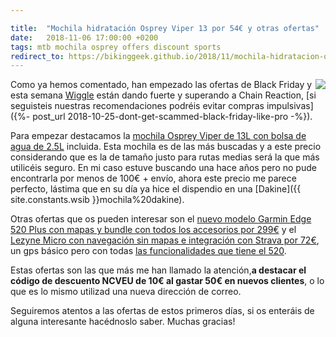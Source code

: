 ```yaml
---

title:  "Mochila hidratación Osprey Viper 13 por 54€ y otras ofertas"
date:   2018-11-06 17:00:00 +0200
tags: mtb mochila osprey offers discount sports
redirect_to: https://bikinggeek.github.io/2018/11/mochila-hidratacion-osprey-viper-13-por-54-euros.html
---
```


<a href='https://www.awin1.com/cread.php?awinmid=1857&awinaffid=364849&clickref=&p=http%3A%2F%2Fwww.wiggle.es%2Fmochila-de-hidratacion-osprey-viper-13%2F'><img style="float: right;" src="https://1.bp.blogspot.com/-PByhW7gdPLg/W-FztOdGdcI/AAAAAAAABF0/cwQkc71yZYMePt2iTaDNJfqrSaMPGElEgCLcBGAs/s200/Osprey%2BViper%2B13%2Boffer.jpg"></a>

Como ya hemos comentado, han empezado las ofertas de Black Friday y esta semana [Wiggle](https://www.awin1.com/cread.php?awinmid=1857&awinaffid=364849&clickref=&p=http%3A%2F%2Fwww.wiggle.es%2Fblack-friday%2F) están dando fuerte y superando a Chain Reaction, [si seguisteis nuestras recomendaciones podréis evitar compras impulsivas]({%- post_url 2018-10-25-dont-get-scammed-black-friday-like-pro -%}).

Para empezar destacamos la [mochila Osprey Viper de 13L con bolsa de agua de 2.5L](https://www.awin1.com/cread.php?awinmid=1857&awinaffid=364849&clickref=&p=http%3A%2F%2Fwww.wiggle.es%2Fmochila-de-hidratacion-osprey-viper-13%2F) incluida. Esta mochila es de las más buscadas y a este precio considerando que es la de tamaño justo para rutas medias será la que más utilicéis seguro. En mi caso estuve buscando una hace años pero no pude encontrarla por menos de 100€ + envío, ahora este precio me parece perfecto, lástima que en su día ya hice el dispendio en una [Dakine]({{ site.constants.wsib }}mochila%20dakine).

Otras ofertas que os pueden interesar son el [nuevo modelo Garmin Edge 520 Plus con mapas y bundle con todos los accesorios por 299€](https://www.awin1.com/cread.php?awinmid=1857&awinaffid=364849&clickref=&p=http%3A%2F%2Fwww.wiggle.es%2Fgarmin-edge-520-plus-performance-bundle%2F) y el [Lezyne Micro con navegación sin mapas e integración con Strava por 72€](https://www.awin1.com/cread.php?awinmid=1857&awinaffid=364849&clickref=&p=http%3A%2F%2Fwww.wiggle.es%2Fciclocomputador-gps-lezyne-micro-con-mapas%2F), un gps básico pero con todas [las funcionalidades que tiene el 520](/garmin-edge-500-vs-edge-510-review-why-should-stay-with-edge-500.html).

Estas ofertas son las que más me han llamado la atención,**a destacar el código de descuento NCVEU de 10€ al gastar 50€ en nuevos clientes**, o lo que es lo mismo utilizad una nueva dirección de correo.

Seguiremos atentos a las ofertas de estos primeros días, si os enteráis de alguna interesante hacédnoslo saber. Muchas gracias!
